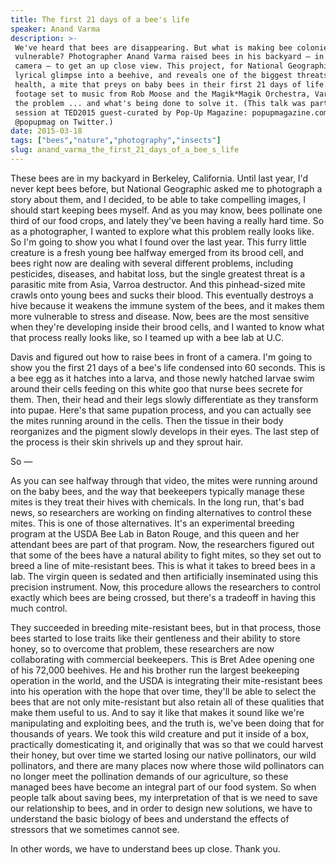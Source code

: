 ```yaml
---
title: The first 21 days of a bee's life
speaker: Anand Varma
description: >-
 We've heard that bees are disappearing. But what is making bee colonies so
 vulnerable? Photographer Anand Varma raised bees in his backyard — in front of a
 camera — to get an up close view. This project, for National Geographic, gives a
 lyrical glimpse into a beehive, and reveals one of the biggest threats to its
 health, a mite that preys on baby bees in their first 21 days of life. With
 footage set to music from Rob Moose and the Magik*Magik Orchestra, Varma shows
 the problem ... and what's being done to solve it. (This talk was part of a
 session at TED2015 guest-curated by Pop-Up Magazine: popupmagazine.com or
 @popupmag on Twitter.)
date: 2015-03-18
tags: ["bees","nature","photography","insects"]
slug: anand_varma_the_first_21_days_of_a_bee_s_life
---
```


These bees are in my backyard in Berkeley, California. Until last year, I'd never kept
bees before, but National Geographic asked me to photograph a story about them, and I
decided, to be able to take compelling images, I should start keeping bees myself. And as
you may know, bees pollinate one third of our food crops, and lately they've been having a
really hard time. So as a photographer, I wanted to explore what this problem really looks
like. So I'm going to show you what I found over the last year. This furry little creature
is a fresh young bee halfway emerged from its brood cell, and bees right now are dealing
with several different problems, including pesticides, diseases, and habitat loss, but the
single greatest threat is a parasitic mite from Asia, Varroa destructor. And this
pinhead-sized mite crawls onto young bees and sucks their blood. This eventually destroys
a hive because it weakens the immune system of the bees, and it makes them more vulnerable
to stress and disease. Now, bees are the most sensitive when they're developing inside
their brood cells, and I wanted to know what that process really looks like, so I teamed
up with a bee lab at U.C.

Davis and figured out how to raise bees in front of a camera. I'm going to show you the
first 21 days of a bee's life condensed into 60 seconds. This is a bee egg as it hatches
into a larva, and those newly hatched larvae swim around their cells feeding on this white
goo that nurse bees secrete for them. Then, their head and their legs slowly differentiate
as they transform into pupae. Here's that same pupation process, and you can actually see
the mites running around in the cells. Then the tissue in their body reorganizes and the
pigment slowly develops in their eyes. The last step of the process is their skin shrivels
up and they sprout hair. 

So — 

As you can see halfway through that video, the mites were running around on the baby bees,
and the way that beekeepers typically manage these mites is they treat their hives with
chemicals. In the long run, that's bad news, so researchers are working on finding
alternatives to control these mites. This is one of those alternatives. It's an
experimental breeding program at the USDA Bee Lab in Baton Rouge, and this queen and her
attendant bees are part of that program. Now, the researchers figured out that some of the
bees have a natural ability to fight mites, so they set out to breed a line of
mite-resistant bees. This is what it takes to breed bees in a lab. The virgin queen is
sedated and then artificially inseminated using this precision instrument. Now, this
procedure allows the researchers to control exactly which bees are being crossed, but
there's a tradeoff in having this much control.

They succeeded in breeding mite-resistant bees, but in that process, those bees started to
lose traits like their gentleness and their ability to store honey, so to overcome that
problem, these researchers are now collaborating with commercial beekeepers. This is Bret
Adee opening one of his 72,000 beehives. He and his brother run the largest beekeeping
operation in the world, and the USDA is integrating their mite-resistant bees into his
operation with the hope that over time, they'll be able to select the bees that are not
only mite-resistant but also retain all of these qualities that make them useful to us. And
to say it like that makes it sound like we're manipulating and exploiting bees, and the
truth is, we've been doing that for thousands of years. We took this wild creature and put
it inside of a box, practically domesticating it, and originally that was so that we could
harvest their honey, but over time we started losing our native pollinators, our wild
pollinators, and there are many places now where those wild pollinators can no longer meet
the pollination demands of our agriculture, so these managed bees have become an integral
part of our food system. So when people talk about saving bees, my interpretation of that
is we need to save our relationship to bees, and in order to design new solutions, we have
to understand the basic biology of bees and understand the effects of stressors that we
sometimes cannot see.

In other words, we have to understand bees up close. Thank you.

<!--
ad_duration=3.33
comment_count=88
event="TED2015"
external_start_time=0
intro_duration=11.82
is_subtitle_required="False"
is_talk_featured="True"
language="en"
language_swap="False"
native_language="en"
number_of_related_talks=6
number_of_speakers=1
number_of_subtitled_videos=35
number_of_tags=4
number_of_talk_download_languages=36
number_of_talk_more_resources=0
number_of_talk_recommendations=0
number_of_talks_take_actions=0
post_ad_duration=0.83
published_timestamp="2015-05-11 15:19:50"
recording_date="2015-03-18"
speaker_description="Photographer"
speaker_is_published=1
speaker_name="Anand Varma"
talk_name="The first 21 days of a bee's life"
talks_tags=["bees","nature","photography","insects"]
url_audio="https://download.ted.com/talks/AnandVarma_2015.mp3?apikey=acme-roadrunner"
url_photo_speaker="https://pe.tedcdn.com/images/ted/62bf96c00eddaa4c606b8c70b83c49659d3ef035_254x191.jpg"
url_photo_talk="https://pe.tedcdn.com/images/ted/2b3dff7f7dffeb2228830bacdf591ac5cfdddc9b_2880x1620.jpg"
url_webpage="https://www.ted.com/talks/anand_varma_the_first_21_days_of_a_bee_s_life"
video_type_name="TED Stage Talk"
-->